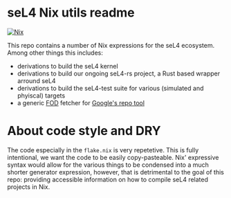 # seL4 Nix utils readme

[![Nix](https://github.com/DLR-FT/seL4-nix-utils/actions/workflows/nix.yaml/badge.svg)](https://github.com/DLR-FT/seL4-nix-utils/actions/workflows/nix.yaml)

This repo contains a number of Nix expressions for the seL4 ecosystem.
Among other things this includes:

- derivations to build the seL4 kernel
- derivations to build our ongoing seL4-rs project, a Rust based wrapper arround seL4
- derivations to build the seL4-test suite for various (simulated and phyiscal) targets
- a generic [FOD](https://nixos.org/manual/nixpkgs/stable/#fixed-output-derivation) fetcher for [Google's repo tool](https://android.googlesource.com/tools/repo)

# About code style and DRY

The code especially in the `flake.nix` is very repetetive.
This is fully intentional, we want the code to be easily copy-pasteable.
Nix' expressive syntax would allow for the various things to be condensed into a much shorter generator expression, however, that is detrimental to the goal of this repo:
providing accessible information on how to compile seL4 related projects in Nix.
